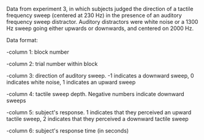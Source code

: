 Data from experiment 3, in which subjects judged the direction of a tactile frequency sweep (centered at 230 Hz) in the presence of an auditory frequency sweep distractor.
Auditory distractors were white noise or a 1300 Hz sweep going either upwards or downwards, and centered on 2000 Hz.

Data format:

-column 1: block number

-column 2: trial number within block

-column 3: direction of auditory sweep. -1 indicates a downward sweep, 0 indicates white noise, 1 indicates an upward sweep

-column 4: tactile sweep depth. Negative numbers indicate downward sweeps

-column 5: subject's response. 1 indicates that they perceived an upward tactile sweep, 2 indicates that they perceived a downward tactile sweep

-column 6: subject's response time (in seconds)
